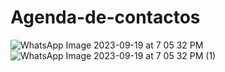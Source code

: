 # Agenda-de-contactos
![WhatsApp Image 2023-09-19 at 7 05 32 PM](https://github.com/FelipeMz-dev/Agenda-de-contactos/assets/75095139/b69bd442-8a22-4956-aa8f-9544c6fa4fb9)
![WhatsApp Image 2023-09-19 at 7 05 32 PM (1)](https://github.com/FelipeMz-dev/Agenda-de-contactos/assets/75095139/d4816da8-1aca-43ed-992b-cab0af269ebc)
